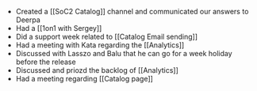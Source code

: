* Created a [[SoC2 Catalog]] channel and communicated our answers to Deerpa
* Had a [[1on1 with Sergey]]
* Did a support week related to [[Catalog Email sending]]
* Had a meeting with Kata regarding the [[Analytics]]
* Discussed with Lasszo and Balu that he can go for a week holiday before the release
* Discussed and priozd the backlog of [[Analytics]]
* Had a meeting regarding [[Catalog page]]